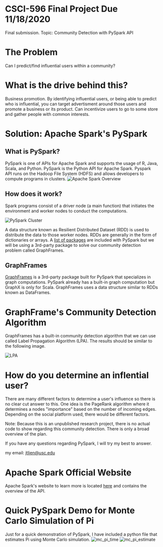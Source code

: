 # CSCI-596 Final Project Due 11/18/2020
Final submission. Topic: Community Detection with PySpark API 

# The Problem
Can I predict/find influential users within a community? 

# What is the drive behind this?
Business promotion. By identifying influential users, or being able to predict who is influential, you can target advertisment around those users and promote a business or its product. Can incentivize users to go to some store and gather people with common interests.

# Solution: Apache Spark's PySpark
## What is PySpark?
PySpark is one of APIs for Apache Spark and supports the usage of R, Java, Scala, and Python. PySpark is the Python API for Apache Spark. Pyspark API runs on the Hadoop File System (HDFS) and allows developers to compute programs in clusters. 
![Apache Spark Overview](https://d1.awsstatic.com/Data%20Lake/what-is-apache-spark.b3a3099296936df595d9a7d3610f1a77ff0749df.PNG)

## How does it work?
Spark programs consist of a driver node (a main function) that initiates the environment and worker nodes to conduct the computations.

![PySpark Cluster](https://spark.apache.org/docs/latest/img/cluster-overview.png)

A data structure known as Resilient Distributed Dataset (RDD) is used to distribute the data to those worker nodes. RDDs are generally in the form of dictionaries or arrays. 
A [list of packages](https://spark.apache.org/docs/latest/api/python/index.html) are included with PySpark but we will be using a 3rd-party package to solve our community detection problem called GraphFrames. 

## GraphFrames
[GraphFrames](https://graphframes.github.io/graphframes/docs/_site/index.html) is a 3rd-party package built for PySpark that specializes in graph computations. PySpark already has a built-in graph computation but GraphX is only for Scala. GraphFrames uses a data structure similar to RDDs known as DataFrames. 

# GraphFrame's Community Detection Algorithm
GraphFrames has a built-in community detection algorithm that we can use called Label Propagation Algorithm (LPA). The results should be similar to the following image.

![LPA](https://github.com/johnsonlien/CSCI-596/blob/main/lpa.png?raw=true)

# How do you determine an inflential user?
There are many different factors to determine a user's influence so there is no clear cut answer to this. One idea is the PageRank algorithm where it determines a nodes "importance" based on the number of incoming edges. Depending on the social platform used, there would be different factors. 


Note: Because this is an unpublished research project, there is no actual code to show regarding this community detection. There is only a broad overview of the plan.

If you have any questions regarding PySpark, I will try my best to answer.

my email: jtlien@usc.edu


# Apache Spark Official Website
Apache Spark's website to learn more is located [here](https://spark.apache.org/docs/3.0.1/) and contains the overview of the API. 

# Quick PySpark Demo for Monte Carlo Simulation of Pi
Just for a quick demonstration of PySpark, I have included a python file that estimates Pi using Monte Carlo simulation. 
![mc_pi_time](https://github.com/johnsonlien/CSCI-596/blob/main/PySpark_MC_Pi_Example/pyspark_mc_timing.png?raw=true) 
![mc_pi_estimate](https://github.com/johnsonlien/CSCI-596/blob/main/PySpark_MC_Pi_Example/pyspark_pi_estimations.png?raw=true)
